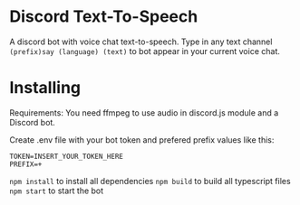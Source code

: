 # Discord Text-To-Speech

A discord bot with voice chat text-to-speech.
Type in any text channel `(prefix)say (language) (text)` to bot appear in your current voice chat.

# Installing

Requirements:
You need ffmpeg to use audio in discord.js module and a Discord bot.

Create .env file with your bot token and prefered prefix values like this:
```env
TOKEN=INSERT_YOUR_TOKEN_HERE
PREFIX=+
```

`npm install`
to install all dependencies
`npm build`
to build all typescript files
`npm start`
to start the bot